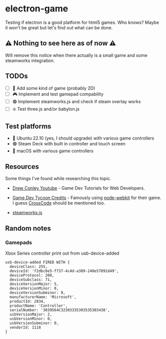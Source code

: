 # electron-game
Testing if electron is a good platform for html5 games. Who knows? Maybe it won't be great but let's find out what can be done.

## :warning: Nothing to see here as of now :warning:

Will remove this notice when there actually is a small game and some steamworks integration.

## TODOs

- [ ] :space_invader: Add some kind of game (probably 2D)
- [ ] :video_game: Implement and test gamepad compability
- [ ] :green_circle: Implement steamworks.js and check if steam overlay works
- [ ] :sparkle: Test three.js and/or babylon.js

## Test platforms
- :deer: Ubuntu 22.10 (yes, I should upgrade) with various game controllers
- :green_circle: Steam Deck with built in controller and touch screen
- :apple: macOS with various game controllers

## Resources

Some things I've found while researching this topic. 

- [Drew Conley Youtube](https://www.youtube.com/@DrewConley) - Game Dev Tutorials for Web Developers.

- [Game Dev Tycoon Credits](https://www.greenheartgames.com/credits/game-dev-tycoon/) - Famously using [node-webkit](https://github.com/nwjs/nw.js) for their game. I guess [CrossCode](http://www.cross-code.com/en/home) should be mentioned too.

- [steamworks.js](https://github.com/ceifa/steamworks.js)

## Random notes

### Gamepads

Xbox Series controller print out from usb-device-added 

```
usb-device-added FIRED WITH {
  deviceClass: 255,
  deviceId: 'f2dbc8e5-f737-4c4d-a389-240e57891d49',
  deviceProtocol: 208,
  deviceSubclass: 71,
  deviceVersionMajor: 5,
  deviceVersionMinor: 0,
  deviceVersionSubminor: 9,
  manufacturerName: 'Microsoft',
  productId: 2834,
  productName: 'Controller',
  serialNumber: '3039564C32303335303535303438',
  usbVersionMajor: 2,
  usbVersionMinor: 0,
  usbVersionSubminor: 0,
  vendorId: 1118
}
```
